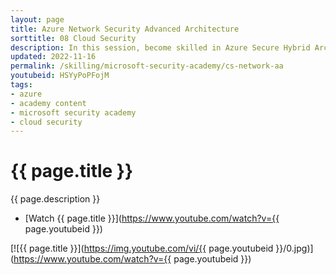 ```yaml
---
layout: page
title: Azure Network Security Advanced Architecture
sorttitle: 08 Cloud Security
description: In this session, become skilled in Azure Secure Hybrid Architecture, first-party service integration, and Azure Virtual Datacenter (VDC) Architecture. Additionally, explore Azure Firewall's influential capabilities with Web Apps, Private Endpoint Inspection, Azure Firewall for Virtual Desktop, and configuration for FTP support.
updated: 2022-11-16
permalink: /skilling/microsoft-security-academy/cs-network-aa
youtubeid: HSYyPoPFojM
tags: 
- azure
- academy content
- microsoft security academy
- cloud security
---
```


# {{ page.title }}

{{ page.description }}

* [Watch {{ page.title }}](https://www.youtube.com/watch?v={{ page.youtubeid }})

[![{{ page.title }}](https://img.youtube.com/vi/{{ page.youtubeid }}/0.jpg)](https://www.youtube.com/watch?v={{ page.youtubeid }})